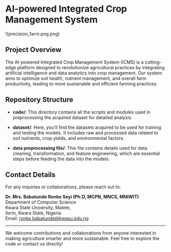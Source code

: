 # AI-powered Integrated Crop Management System

!(precision_farm.png.png)

## Project Overview
The AI-powered Integrated Crop Management System (ICMS) is a cutting-edge platform designed to revolutionize agricultural practices by integrating artificial intelligence and data analytics into crop management. Our system aims to optimize soil health, nutrient management, and overall farm productivity, leading to more sustainable and efficient farming practices.

## Repository Structure

- **code/**: This directory contains all the scripts and modules used in preprocessing the acquired dataset for detailed analysis.
  
- **dataset/**: Here, you'll find the datasets acquired to be used for training and testing the models. It includes raw and processed data related to soil nutrients, crop yields, and environmental factors.

- **data preprocessing file/**: This file contains details used for data cleaning, transformation, and feature engineering, which are essential steps before feeding the data into the models.

## Contact Details

For any inquiries or collaborations, please reach out to:

**Dr. Mrs. Babatunde Ronke Seyi (Ph.D, MCPN, MNCS, MNIWIT)**  
Department of Computer Science  
Kwara State University, Malete,  
Ilorin, Kwara State, Nigeria  
Email: [ronke.babatunde@kwasu.edu.ng](mailto:ronke.babatunde@kwasu.edu.ng)

---

We welcome contributions and collaborations from anyone interested in making agriculture smarter and more sustainable. Feel free to explore the code or contact us directly!

